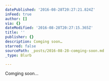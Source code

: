 ```yaml
---
datePublished: '2016-08-28T20:27:21.824Z'
inFeed: true
author: []
via: {}
dateModified: '2016-08-28T20:27:15.365Z'
title: ''
publisher: {}
description: Comging soon…
starred: false
sourcePath: _posts/2016-08-28-comging-soon.md
_type: Blurb

---
```

Comging soon...